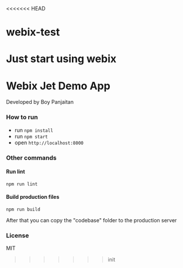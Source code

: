 <<<<<<< HEAD
# webix-test
Just start using webix
=======
Webix Jet Demo App
===================

Developed by Boy Panjaitan
### How to run

- run ```npm install```
- run ```npm start```
- open ```http://localhost:8000```


### Other commands

#### Run lint

```
npm run lint
```

#### Build production files

```
npm run build
```

After that you can copy the "codebase" folder to the production server


### License

MIT
>>>>>>> init
